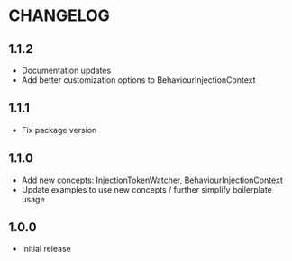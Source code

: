 # CHANGELOG

## 1.1.2

- Documentation updates
- Add better customization options to BehaviourInjectionContext

## 1.1.1

- Fix package version

## 1.1.0

- Add new concepts: InjectionTokenWatcher, BehaviourInjectionContext
- Update examples to use new concepts / further simplify boilerplate usage

## 1.0.0

- Initial release